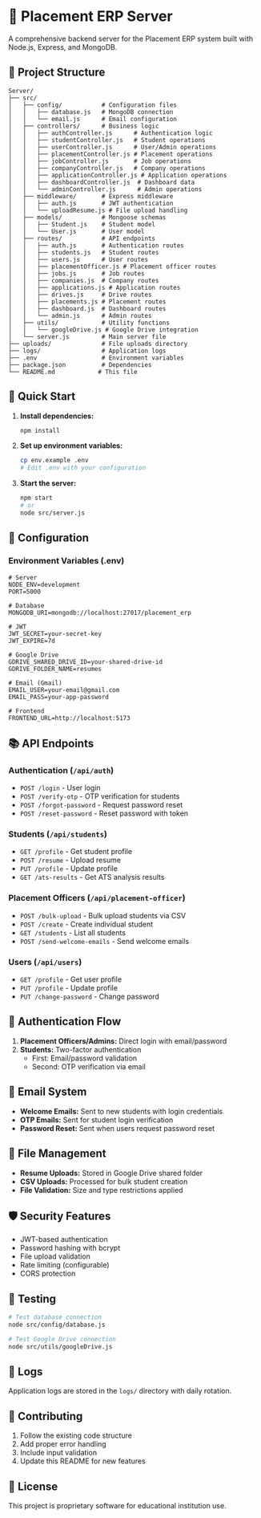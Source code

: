 # 🚀 Placement ERP Server

A comprehensive backend server for the Placement ERP system built with Node.js, Express, and MongoDB.

## 📁 Project Structure

```
Server/
├── src/
│   ├── config/           # Configuration files
│   │   ├── database.js   # MongoDB connection
│   │   └── email.js      # Email configuration
│   ├── controllers/      # Business logic
│   │   ├── authController.js      # Authentication logic
│   │   ├── studentController.js   # Student operations
│   │   ├── userController.js      # User/Admin operations
│   │   ├── placementController.js # Placement operations
│   │   ├── jobController.js       # Job operations
│   │   ├── companyController.js   # Company operations
│   │   ├── applicationController.js # Application operations
│   │   ├── dashboardController.js  # Dashboard data
│   │   └── adminController.js      # Admin operations
│   ├── middleware/       # Express middleware
│   │   ├── auth.js       # JWT authentication
│   │   └── uploadResume.js # File upload handling
│   ├── models/           # Mongoose schemas
│   │   ├── Student.js    # Student model
│   │   └── User.js       # User model
│   ├── routes/           # API endpoints
│   │   ├── auth.js       # Authentication routes
│   │   ├── students.js   # Student routes
│   │   ├── users.js      # User routes
│   │   ├── placementOfficer.js # Placement officer routes
│   │   ├── jobs.js       # Job routes
│   │   ├── companies.js  # Company routes
│   │   ├── applications.js # Application routes
│   │   ├── drives.js     # Drive routes
│   │   ├── placements.js # Placement routes
│   │   ├── dashboard.js  # Dashboard routes
│   │   └── admin.js      # Admin routes
│   ├── utils/            # Utility functions
│   │   └── googleDrive.js # Google Drive integration
│   └── server.js         # Main server file
├── uploads/              # File uploads directory
├── logs/                 # Application logs
├── .env                  # Environment variables
├── package.json          # Dependencies
└── README.md            # This file
```

## 🚀 Quick Start

1. **Install dependencies:**
   ```bash
   npm install
   ```

2. **Set up environment variables:**
   ```bash
   cp env.example .env
   # Edit .env with your configuration
   ```

3. **Start the server:**
   ```bash
   npm start
   # or
   node src/server.js
   ```

## 🔧 Configuration

### Environment Variables (.env)

```env
# Server
NODE_ENV=development
PORT=5000

# Database
MONGODB_URI=mongodb://localhost:27017/placement_erp

# JWT
JWT_SECRET=your-secret-key
JWT_EXPIRE=7d

# Google Drive
GDRIVE_SHARED_DRIVE_ID=your-shared-drive-id
GDRIVE_FOLDER_NAME=resumes

# Email (Gmail)
EMAIL_USER=your-email@gmail.com
EMAIL_PASS=your-app-password

# Frontend
FRONTEND_URL=http://localhost:5173
```

## 📚 API Endpoints

### Authentication (`/api/auth`)
- `POST /login` - User login
- `POST /verify-otp` - OTP verification for students
- `POST /forgot-password` - Request password reset
- `POST /reset-password` - Reset password with token

### Students (`/api/students`)
- `GET /profile` - Get student profile
- `POST /resume` - Upload resume
- `PUT /profile` - Update profile
- `GET /ats-results` - Get ATS analysis results

### Placement Officers (`/api/placement-officer`)
- `POST /bulk-upload` - Bulk upload students via CSV
- `POST /create` - Create individual student
- `GET /students` - List all students
- `POST /send-welcome-emails` - Send welcome emails

### Users (`/api/users`)
- `GET /profile` - Get user profile
- `PUT /profile` - Update profile
- `PUT /change-password` - Change password

## 🔐 Authentication Flow

1. **Placement Officers/Admins:** Direct login with email/password
2. **Students:** Two-factor authentication
   - First: Email/password validation
   - Second: OTP verification via email

## 📧 Email System

- **Welcome Emails:** Sent to new students with login credentials
- **OTP Emails:** Sent for student login verification
- **Password Reset:** Sent when users request password reset

## 📁 File Management

- **Resume Uploads:** Stored in Google Drive shared folder
- **CSV Uploads:** Processed for bulk student creation
- **File Validation:** Size and type restrictions applied

## 🛡️ Security Features

- JWT-based authentication
- Password hashing with bcrypt
- File upload validation
- Rate limiting (configurable)
- CORS protection

## 🧪 Testing

```bash
# Test database connection
node src/config/database.js

# Test Google Drive connection
node src/utils/googleDrive.js
```

## 📝 Logs

Application logs are stored in the `logs/` directory with daily rotation.

## 🤝 Contributing

1. Follow the existing code structure
2. Add proper error handling
3. Include input validation
4. Update this README for new features

## 📄 License

This project is proprietary software for educational institution use.
